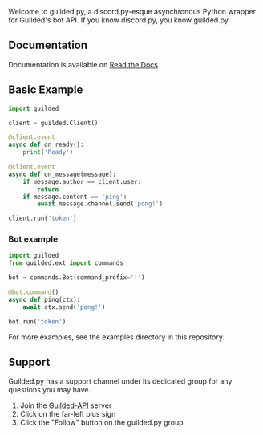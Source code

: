 Welcome to guilded.py, a discord.py-esque asynchronous Python wrapper for Guilded's bot API. If you know discord.py, you know guilded.py.

## Documentation

Documentation is available on [Read the Docs](https://guildedpy.readthedocs.io).

## Basic Example

```py
import guilded

client = guilded.Client()

@client.event
async def on_ready():
    print('Ready')

@client.event
async def on_message(message):
    if message.author == client.user:
        return
    if message.content == 'ping':
        await message.channel.send('pong!')

client.run('token')
```

### Bot example

```py
import guilded
from guilded.ext import commands

bot = commands.Bot(command_prefix='!')

@bot.command()
async def ping(ctx):
    await ctx.send('pong!')

bot.run('token')
```

For more examples, see the examples directory in this repository.

## Support

Guilded.py has a support channel under its dedicated group for any questions you may have.

1. Join the [Guilded-API](https://community.guildedapi.com) server
2. Click on the far-left plus sign
3. Click the "Follow" button on the guilded.py group
